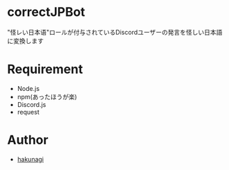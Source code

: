 # correctJPBot
"怪レい日本语"ロールが付与されているDiscordユーザーの発言を怪しい日本語に変換します

# Requirement
* Node.js
* npm(あったほうが楽)
* Discord.js
* request

# Author
* [hakunagi](https://github.com/hakunagi)
